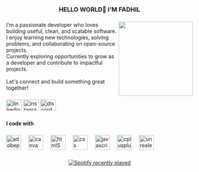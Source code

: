 <h3 align="center">HELLO WORLD👋 I'M FADHIL</h3>

###

<img align="right" height="200" src="https://media.giphy.com/media/v1.Y2lkPWVjZjA1ZTQ3YXI5b2JoamN4Nm91b2x5eHlueGViMGdza2Jsd3JuM2xvZWpocGpsbyZlcD12MV9naWZzX3NlYXJjaCZjdD1n/rJsMvyk7AHHiW9qKLM/giphy.gif"  />

###

<p align="left">I'm a passionate developer who loves building useful, clean, and scalable software. I enjoy learning new technologies, solving problems, and collaborating on open-source projects.<br>Currently exploring opportunities to grow as a developer and contribute to impactful projects.<br><br>Let's connect and build something great together!</p>

###

<div align="left">
  <img src="https://raw.githubusercontent.com/maurodesouza/profile-readme-generator/master/src/assets/icons/social/linkedin/default.svg" width="42" height="30" alt="linkedin logo"  />
  <img src="https://raw.githubusercontent.com/maurodesouza/profile-readme-generator/master/src/assets/icons/social/instagram/default.svg" width="42" height="30" alt="instagram logo"  />
  <img src="https://raw.githubusercontent.com/maurodesouza/profile-readme-generator/master/src/assets/icons/social/discord/default.svg" width="42" height="30" alt="discord logo"  />
</div>

###

<h4 align="left">I code with</h4>

###

<div align="left">
  <img src="https://skillicons.dev/icons?i=ps" height="40" alt="adobephotoshop logo"  />
  <img width="12" />
  <img src="https://cdn.jsdelivr.net/gh/devicons/devicon/icons/canva/canva-original.svg" height="40" alt="canva logo"  />
  <img width="12" />
  <img src="https://cdn.jsdelivr.net/gh/devicons/devicon/icons/html5/html5-original.svg" height="40" alt="html5 logo"  />
  <img width="12" />
  <img src="https://cdn.jsdelivr.net/gh/devicons/devicon/icons/css3/css3-original.svg" height="40" alt="css logo"  />
  <img width="12" />
  <img src="https://cdn.jsdelivr.net/gh/devicons/devicon/icons/javascript/javascript-original.svg" height="40" alt="javascript logo"  />
  <img width="12" />
  <img src="https://cdn.jsdelivr.net/gh/devicons/devicon/icons/cplusplus/cplusplus-original.svg" height="40" alt="cplusplus logo"  />
  <img width="12" />
  <img src="https://cdn.jsdelivr.net/gh/devicons/devicon/icons/unrealengine/unrealengine-original.svg" height="40" alt="unrealengine logo"  />
</div>

###

<div align="center">
  <a href="https://open.spotify.com/user/Fadhil.">
    <img src="https://spotify-recently-played-readme.vercel.app/api?user=Fadhil.&count=5&unique=false" alt="Spotify recently played"  />
  </a>
</div>

###